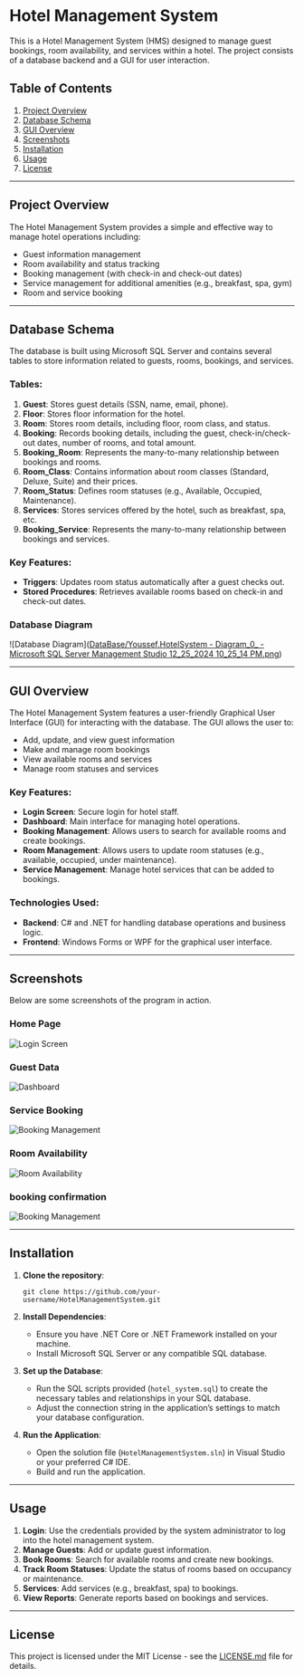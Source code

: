 
# Hotel Management System

This is a Hotel Management System (HMS) designed to manage guest bookings, room availability, and services within a hotel. The project consists of a database backend and a GUI for user interaction. 

## Table of Contents
1. [Project Overview](#project-overview)
2. [Database Schema](#database-schema)
3. [GUI Overview](#gui-overview)
4. [Screenshots](#screenshots)
5. [Installation](#installation)
6. [Usage](#usage)
7. [License](#license)

---

## Project Overview

The Hotel Management System provides a simple and effective way to manage hotel operations including:

- Guest information management
- Room availability and status tracking
- Booking management (with check-in and check-out dates)
- Service management for additional amenities (e.g., breakfast, spa, gym)
- Room and service booking

---

## Database Schema

The database is built using Microsoft SQL Server and contains several tables to store information related to guests, rooms, bookings, and services.

### Tables:

1. **Guest**: Stores guest details (SSN, name, email, phone).
2. **Floor**: Stores floor information for the hotel.
3. **Room**: Stores room details, including floor, room class, and status.
4. **Booking**: Records booking details, including the guest, check-in/check-out dates, number of rooms, and total amount.
5. **Booking_Room**: Represents the many-to-many relationship between bookings and rooms.
6. **Room_Class**: Contains information about room classes (Standard, Deluxe, Suite) and their prices.
7. **Room_Status**: Defines room statuses (e.g., Available, Occupied, Maintenance).
8. **Services**: Stores services offered by the hotel, such as breakfast, spa, etc.
9. **Booking_Service**: Represents the many-to-many relationship between bookings and services.

### Key Features:

- **Triggers**: Updates room status automatically after a guest checks out.
- **Stored Procedures**: Retrieves available rooms based on check-in and check-out dates.

### Database Diagram

<!-- Place your database diagram image here -->
![Database Diagram]([DataBase/Youssef.HotelSystem - Diagram_0_ - Microsoft SQL Server Management Studio 12_25_2024 10_25_14 PM.png](https://github.com/YoussefAhmed256/HotelSystem/blob/main/DataBase/Youssef.HotelSystem%20-%20Diagram_0_%20-%20Microsoft%20SQL%20Server%20Management%20Studio%2012_25_2024%2010_25_14%20PM.png?raw=true))

---

## GUI Overview

The Hotel Management System features a user-friendly Graphical User Interface (GUI) for interacting with the database. The GUI allows the user to:

- Add, update, and view guest information
- Make and manage room bookings
- View available rooms and services
- Manage room statuses and services

### Key Features:
- **Login Screen**: Secure login for hotel staff.
- **Dashboard**: Main interface for managing hotel operations.
- **Booking Management**: Allows users to search for available rooms and create bookings.
- **Room Management**: Allows users to update room statuses (e.g., available, occupied, under maintenance).
- **Service Management**: Manage hotel services that can be added to bookings.

### Technologies Used:
- **Backend**: C# and .NET for handling database operations and business logic.
- **Frontend**: Windows Forms or WPF for the graphical user interface.

---

## Screenshots

Below are some screenshots of the program in action.

### Home Page
![Login Screen]([path_to_your_screenshot.png](https://github.com/YoussefAhmed256/HotelSystem/blob/main/GUI/HomePage.png))

### Guest Data
![Dashboard]([path_to_your_screenshot.png](https://github.com/YoussefAhmed256/HotelSystem/blob/main/GUI/GuestData.png))

### Service Booking
![Booking Management]([path_to_your_screenshot.png](https://github.com/YoussefAhmed256/HotelSystem/blob/main/GUI/Service%20Booking.png))

### Room Availability
![Room Availability]([path_to_your_screenshot.png](https://github.com/YoussefAhmed256/HotelSystem/blob/main/GUI/RoomDetails.png))

### booking confirmation
![Booking Management]([path_to_your_screenshot.png](https://github.com/YoussefAhmed256/HotelSystem/blob/main/GUI/Booking%20Confirmation.png))

---

## Installation

1. **Clone the repository**:
   ```
   git clone https://github.com/your-username/HotelManagementSystem.git
   ```

2. **Install Dependencies**:
   - Ensure you have .NET Core or .NET Framework installed on your machine.
   - Install Microsoft SQL Server or any compatible SQL database.

3. **Set up the Database**:
   - Run the SQL scripts provided (`hotel_system.sql`) to create the necessary tables and relationships in your SQL database.
   - Adjust the connection string in the application’s settings to match your database configuration.

4. **Run the Application**:
   - Open the solution file (`HotelManagementSystem.sln`) in Visual Studio or your preferred C# IDE.
   - Build and run the application.

---

## Usage

1. **Login**: Use the credentials provided by the system administrator to log into the hotel management system.
2. **Manage Guests**: Add or update guest information.
3. **Book Rooms**: Search for available rooms and create new bookings.
4. **Track Room Statuses**: Update the status of rooms based on occupancy or maintenance.
5. **Services**: Add services (e.g., breakfast, spa) to bookings.
6. **View Reports**: Generate reports based on bookings and services.

---

## License

This project is licensed under the MIT License - see the [LICENSE.md](LICENSE.md) file for details.
